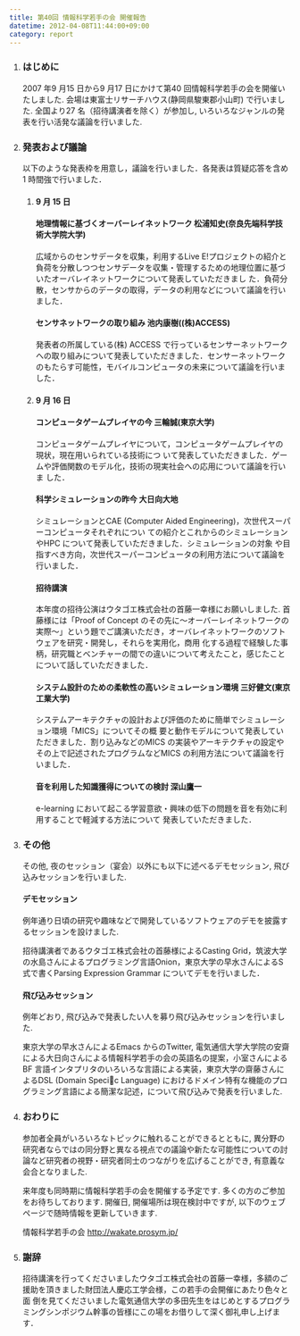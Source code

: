 ```yaml
---
title: 第40回 情報科学若手の会 開催報告
datetime: 2012-04-08T11:44:00+09:00
category: report
---
```


<div class="entry_body">

1.  ### はじめに

    2007 年9 月15 日から9 月17 日にかけて第40 回情報科学若手の会を開催いたしました. 会場は東富士リサーチハウス(静岡県駿東郡小山町) で行いました. 全国より27 名（招待講演者を除く）が参加し, いろいろなジャンルの発表を行い活発な議論を行いました.

2.  ### 発表および議論

    以下のような発表枠を用意し，議論を行いました．各発表は質疑応答を含め1 時間強で行いました．

    1.  #### 9 月 15 日

        #### 地理情報に基づくオーバーレイネットワーク 松浦知史(奈良先端科学技術大学院大学)

        広域からのセンサデータを収集，利用するLive E!プロジェクトの紹介と負荷を分散しつつセンサデータを収集・管理するための地理位置に基づいたオーバレイネットワークについて発表していただきまし た．負荷分散，センサからのデータの取得，データの利用などについて議論を行いました．

        #### センサネットワークの取り組み 池内康樹((株)ACCESS)

        発表者の所属している(株) ACCESS で行っているセンサーネットワークへの取り組みについて発表していただきました．センサーネットワークのもたらす可能性，モバイルコンピュータの未来について議論を行いました．

    2.  #### 9 月 16 日

        #### コンピュータゲームプレイヤの今 三輪誠(東京大学)

        コンピュータゲームプレイヤについて，コンピュータゲームプレイヤの現状，現在用いられている技術につ いて発表していただきました．ゲームや評価関数のモデル化，技術の現実社会への応用について議論を行いま した．

        #### 科学シミュレーションの昨今 大日向大地

        シミュレーションとCAE (Computer Aided Engineering)，次世代スーパーコンピュータそれぞれについ ての紹介とこれからのシミュレーションやHPC について発表していただきました．シミュレーションの対象 や目指すべき方向，次世代スーパーコンピュータの利用方法について議論を行いました．

        #### 招待講演

        本年度の招待公演はウタゴエ株式会社の首藤一幸様にお願いしました. 首藤様には「Proof of Concept のその先に～オーバーレイネットワークの実際～」という題でご講演いただき，オーバレイネットワークのソフトウェアを研究・開発し，それらを実用化，商用 化する過程で経験した事柄，研究職とベンチャーの間での違いについて考えたこと，感じたことについて話していただきました．

        #### システム設計のための柔軟性の高いシミュレーション環境 三好健文(東京工業大学)

        システムアーキテクチャの設計および評価のために簡単でシミュレーション環境「MICS」についてその概 要と動作モデルについて発表していただきました．割り込みなどのMICS の実装やアーキテクチャの設定や その上で記述されたプログラムなどMICS の利用方法について議論を行いました．

        #### 音を利用した知識獲得についての検討 深山鷹一

        e-learning において起こる学習意欲・興味の低下の問題を音を有効に利用することで軽減する方法について 発表していただきました．

3.  ### その他

    その他, 夜のセッション（宴会）以外にも以下に述べるデモセッション, 飛び込みセッションを行いました.

    #### デモセッション

    例年通り日頃の研究や趣味などで開発しているソフトウェアのデモを披露するセッションを設けました.

    招待講演者であるウタゴエ株式会社の首藤様によるCasting Grid，筑波大学の水島さんによるプログラミング言語Onion，東京大学の早水さんによるS 式で書くParsing Expression Grammar についてデモを行いました．

    #### 飛び込みセッション

    例年どおり, 飛び込みで発表したい人を募り飛び込みセッションを行いました.

    東京大学の早水さんによるEmacs からのTwitter, 電気通信大学大学院の安齋による大日向さんによる情報科学若手の会の英語名の提案，小室さんによるBF 言語インタプリタのいろいろな言語による実装，東京大学の齋藤さんによるDSL (Domain Specic Language) におけるドメイン特有な機能のプログラミング言語による簡潔な記述，について飛び込みで発表を行いました.

4.  ### おわりに

    参加者全員がいろいろなトピックに触れることができるとともに, 異分野の研究者ならではの同分野と異なる視点での議論や新たな可能性についての討論など研究者の視野・研究者同士のつながりを広げることができ, 有意義な会合となりました.

    来年度も同時期に情報科学若手の会を開催する予定です. 多くの方のご参加をお待ちしております. 開催日, 開催場所は現在検討中ですが, 以下のウェブページで随時情報を更新していきます.

    情報科学若手の会 http://wakate.prosym.jp/

5.  ### 謝辞

    招待講演を行ってくださいましたウタゴエ株式会社の首藤一幸様，多額のご援助を頂きました財団法人慶応工学会様，この若手の会開催にあたり色々と面 倒を見てくださいました電気通信大学の多田先生をはじめとするプログラミングシンポジウム幹事の皆様にこの場をお借りして深く御礼申し上げます．

</div>